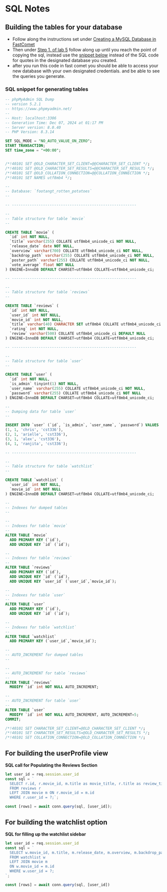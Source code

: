 # SQL Notes
## Building the tables for your database
- Follow along the instructions set under [Creating a MySQL Database in FastComet](https://docs.google.com/document/d/1vygpxkGuA7CecHa55cSbh7_v7Bj9C6dV0IettNYGEkI/edit?tab=t.0#heading=h.iil8ahsceu1b)
- Then under [Step 1. of lab 5](https://docs.google.com/document/d/15uTrxXPhH4T1vjv7r7CZCkDQYtZ7PVKsJ55VqTAe9ig/edit?tab=t.0) follow along up until you reach the point of copying the sql, instead use the [snippet below](#sql-snippet-for-generating-tables) instead of the SQL code for quotes in the designated database you created.
- after you run this code in fast comet you should be able to access your new database with your own designated credentials. and be able to see the queries you generate.
### SQL snippet for generating tables
```sql
-- phpMyAdmin SQL Dump
-- version 5.2.1
-- https://www.phpmyadmin.net/
--
-- Host: localhost:3306
-- Generation Time: Dec 07, 2024 at 01:17 PM
-- Server version: 8.0.40
-- PHP Version: 8.3.14

SET SQL_MODE = "NO_AUTO_VALUE_ON_ZERO";
START TRANSACTION;
SET time_zone = "+00:00";


/*!40101 SET @OLD_CHARACTER_SET_CLIENT=@@CHARACTER_SET_CLIENT */;
/*!40101 SET @OLD_CHARACTER_SET_RESULTS=@@CHARACTER_SET_RESULTS */;
/*!40101 SET @OLD_COLLATION_CONNECTION=@@COLLATION_CONNECTION */;
/*!40101 SET NAMES utf8mb4 */;

--
-- Database: `footangt_rotten_potatoes`
--

-- --------------------------------------------------------

--
-- Table structure for table `movie`
--

CREATE TABLE `movie` (
  `id` int NOT NULL,
  `title` varchar(255) COLLATE utf8mb4_unicode_ci NOT NULL,
  `release_date` date NOT NULL,
  `overview` varchar(700) COLLATE utf8mb4_unicode_ci NOT NULL,
  `backdrop_path` varchar(255) COLLATE utf8mb4_unicode_ci NOT NULL,
  `poster_path` varchar(255) COLLATE utf8mb4_unicode_ci NOT NULL,
  `vote_average` float NOT NULL
) ENGINE=InnoDB DEFAULT CHARSET=utf8mb4 COLLATE=utf8mb4_unicode_ci;

-- --------------------------------------------------------

--
-- Table structure for table `reviews`
--

CREATE TABLE `reviews` (
  `id` int NOT NULL,
  `user_id` int NOT NULL,
  `movie_id` int NOT NULL,
  `title` varchar(40) CHARACTER SET utf8mb4 COLLATE utf8mb4_unicode_ci DEFAULT NULL,
  `rating` int NOT NULL,
  `review` varchar(500) COLLATE utf8mb4_unicode_ci DEFAULT NULL
) ENGINE=InnoDB DEFAULT CHARSET=utf8mb4 COLLATE=utf8mb4_unicode_ci;

-- --------------------------------------------------------

--
-- Table structure for table `user`
--

CREATE TABLE `user` (
  `id` int NOT NULL,
  `is_admin` tinyint(1) NOT NULL,
  `user_name` varchar(255) COLLATE utf8mb4_unicode_ci NOT NULL,
  `password` varchar(255) COLLATE utf8mb4_unicode_ci NOT NULL
) ENGINE=InnoDB DEFAULT CHARSET=utf8mb4 COLLATE=utf8mb4_unicode_ci;

--
-- Dumping data for table `user`
--

INSERT INTO `user` (`id`, `is_admin`, `user_name`, `password`) VALUES
(1, 1, 'chris', 'cst336'),
(2, 1, 'arielle', 'cst336'),
(3, 1, 'alex', 'cst336'),
(4, 1, 'ranjita', 'cst336');

-- --------------------------------------------------------

--
-- Table structure for table `watchlist`
--

CREATE TABLE `watchlist` (
  `user_id` int NOT NULL,
  `movie_id` int NOT NULL
) ENGINE=InnoDB DEFAULT CHARSET=utf8mb4 COLLATE=utf8mb4_unicode_ci;

--
-- Indexes for dumped tables
--

--
-- Indexes for table `movie`
--
ALTER TABLE `movie`
  ADD PRIMARY KEY (`id`),
  ADD UNIQUE KEY `id` (`id`);

--
-- Indexes for table `reviews`
--
ALTER TABLE `reviews`
  ADD PRIMARY KEY (`id`),
  ADD UNIQUE KEY `id` (`id`),
  ADD UNIQUE KEY `user_id` (`user_id`,`movie_id`);

--
-- Indexes for table `user`
--
ALTER TABLE `user`
  ADD PRIMARY KEY (`id`),
  ADD UNIQUE KEY `id` (`id`);

--
-- Indexes for table `watchlist`
--
ALTER TABLE `watchlist`
  ADD PRIMARY KEY (`user_id`,`movie_id`);

--
-- AUTO_INCREMENT for dumped tables
--

--
-- AUTO_INCREMENT for table `reviews`
--
ALTER TABLE `reviews`
  MODIFY `id` int NOT NULL AUTO_INCREMENT;

--
-- AUTO_INCREMENT for table `user`
--
ALTER TABLE `user`
  MODIFY `id` int NOT NULL AUTO_INCREMENT, AUTO_INCREMENT=5;
COMMIT;

/*!40101 SET CHARACTER_SET_CLIENT=@OLD_CHARACTER_SET_CLIENT */;
/*!40101 SET CHARACTER_SET_RESULTS=@OLD_CHARACTER_SET_RESULTS */;
/*!40101 SET COLLATION_CONNECTION=@OLD_COLLATION_CONNECTION */;
```



## For building the userProfile view
**SQL call for Populating the Reviews Section**
```js
let user_id = req.session.user_id
const sql = `
  SELECT r.id, r.movie_id, m.title as movie_title, r.title as review_title, r.rating, m.poster_path, m.backdrop_path
  FROM reviews r
  LEFT JOIN movie m ON r.movie_id = m.id
  WHERE r.user_id = ?;`;

const [rows] = await conn.query(sql, [user_id]);
```

## For building the watchlist option
**SQL for filling up the watchlist sidebar**
```js
let user_id = req.session.user_id
const sql = `
  SELECT w.movie_id, m.title, m.release_date, m.overview, m.backdrop_path, m.poster_path, m.vote_average 
  FROM watchlist w 
  LEFT JOIN movie m 
  ON w.movie_id = m.id 
  WHERE w.user_id = ?; 
`;

const [rows] = await conn.query(sql, [user_id])
```